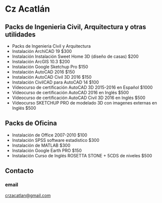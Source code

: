 # Cz Acatlán

## Packs de Ingenieria Civil, Arquitectura y otras utilidades

- Packs de Ingenieria Civil y Arquitectura
- Instalación ArchiCAD 19 $300
- Instalación Instalación Sweet Home 3D (diseño de casas) $200
- Instalación ArcGIS 10.3 $200
- Instalación Google Sketchup Pro $150
- Instalación AutoCAD 2016 $150
- Instalación AutoCAD Civil 3D 2016 $150
- Instalación CivilCAD para AutoCAD 14 $100
- Vídeocurso de certificación AutoCAD 3D 2015-2016 en Español $1000
- Vídeocurso de certificación AutoCAD 2016 en Inglés $500
- Vídeocurso de certificación AutoCAD Civil 3D 2016 en Inglés $500
- Vídeocurso SKETCHUP PRO de modelado 3D con imagenes externas en Inglés $500
## Packs de Oficina
- Instalación de Office 2007-2010 $100
- Instalación SPSS software estadistico $300
- Instalación de MATLAB $300
- Instalación Google Earth PRO $150
- Instalación Curso de Inglés ROSETTA STONE + 5CDS de niveles $500
## Contacto

### email
crzacatlan@gmail.com
